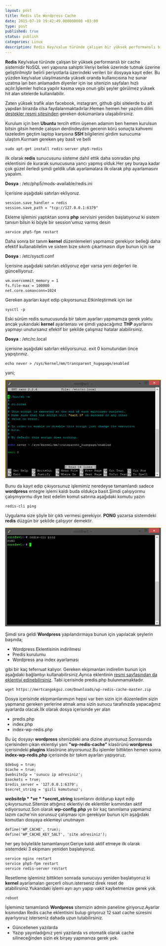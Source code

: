 ```yaml
---
layout: post
title: Redis ile Wordpress Cache
date: 2015-07-19 19:42:49.000000000 +03:00
type: post
published: true
status: publish
categories: Linux
description: Redis Key/value türünde çalışan bir yüksek performanslı bir cache sistemidir NoSQL veri yapısına sahiptir.Veriyi bellek üzerinde tutmak
---
```


**Redis** Key/value türünde çalışan bir yüksek performanslı bir cache sistemidir NoSQL veri yapısına sahiptir.Veriyi bellek üzerinde tutmak üzerine geliştirilmiştir belirli periyotlarla üzerindeki verileri bir dosyaya kayıt eder. Bu yüzden key/value ulaşılmasında yüksek oranda kullanıcısına hız sunar uzatma lan ben anlamadım diyenler için ise sitenizin sayfaları hızlı açılır.İşlemler hızlıca yapılır kasma veya onun gibi şeyler görülmez yüksek hit alan sitelerde kullanılabilir.

Zaten yüksek trafik alan facebook, instagram, github gibi sitelerde bu alt yapıdan birazda olsa faydalanmaktadırlar.Hemen hemen her yazılım dilini [destekler resmi sitesinden](http://www.redis.io/documentation) gereken dokümanlara ulaşabilirsiniz.

Kurulum için ben **Ubuntu** tercih ettim üşenen adamım ben hemen kurulsun bitsin gitsin hemde çalışsın derdindeydim gecenin körü sonuçta kahvemi tazeledim geçtim laptop karşısına **SSH** bilgilerimi girdim sunucuma ulaştım.Kurmam gereken şey basit ve belli

    sudo apt-get install redis-server php5-redis

ilk olarak **redis** sunucusunu&nbsp;sisteme dahil ettik daha sonradan php eklentisini de kurarak sunucusuna yancı yapmış olduk.Her şey buraya kadar çok güzel ilerledi şimdi geldik ufak ayarlamalara ilk olarak php ayarlamasını yapalım.

**Dosya** : /etc/php5/mods-available/redis.ini

İçerisine aşağıdaki satırları ekliyoruz.

    session.save_handler = redis
    session.save_path = "tcp://127.0.0.1:6379"

Ekleme işlemini yaptıktan sonra **php** servisini yeniden başlatıyoruz ki sistem tanısın bilsin ki böyle bir session'umuz varmış desin

    service php5-fpm restart

Daha sonra bir tanım **kernel** düzenlemeleri yapmamız gerekiyor belleği daha efektif kullanabilelim ve sistem bize sıkıntı çıkartmasın diye bunun için ise

**Dosya** : /etc/sysctl.conf

İçerisine aşağıdaki satırları ekliyoruz eğer varsa yeni değerleri ile güncelliyoruz.

    vm.overcommit_memory = 1
    fs.file-max = 100000
    net.core.somaxconn=1024

Gereken ayarları kayıt edip çıkıyorsunuz.Etkinleştirmek için ise

    sysctl -p

Eski sürüm redis sunucusunda bir takım ayarları yapmamıza gerek yoktu ancak yukarıdaki **kernel** ayarlaması ve şimdi yapacağımız **THP** ayarlarını yapmayı unutursanız efektif bir şekilde çalışmaz hatalar alabilirsiniz.

**Dosya** : /etc/rc.local

içerisine aşağıdaki satırları ekliyorsunuz. exit 0 komutundan önce yapıştırınız.

    echo never > /sys/kernel/mm/transparent_hugepage/enabled

yani;

![rclocalayarlamagorsel](/assets/rclocalayarlamagorsel1.jpg)

Bunu da kayıt edip çıkıyorsunuz işlemimiz neredeyse tamamlandı sadece **wordpress** entegre işlemi kaldı buda oldukça basit.Şimdi çalışıyormu çalışmıyormu diye test edelim komut satırına aşağıdaki komutu yazın

    redis-cli ping

Uygulama size şöyle bir çıktı vermesi gerekiyor. **PONG** yazarsa sistemdeki **redis** düzgün bir şekilde çalışıyor demektir.

![redistestgorsel](/assets/redistestgorsel.jpg)

Şimdi sıra geldi **Wordpress** yapılandırmaya bunun için yapılacak şeylerin başında;

- Wordpress Eklentisinin indirilmesi
- Predis kurulumu
- Wordpress ana index ayarlaması

gibi bir kaç teferruat kalıyor. Gereken ekipmanları indirelim bunun için aşağıdaki bağlantıyı kullanabilirsiniz.Ayrıca eklentinin [resmi sayfasından da eklentiyi edinebilirsiniz](https://github.com/BenjaminAdams/wp-redis-cache). Tabi içerisinde predis.php bulunmamaktadır.

    wget https://mertcangokgoz.com/Downloads/wp-redis-cache-master.zip

Dosya içerisinde ekipmanlarımızın hepsi var ben sizin için düzenledim sizin yapmanız gereken yerlerine atmak ama sizin sunucu tarafınızda yapacağınız ayarlarda olacak.İlk olarak dosya içerisinde yer alan

- predis.php
- index.php
- index-wp-redis.php

Bu üç dosyayı **wordpress** sitenizdeki ana dizine atıyorsunuz.Sonrasında içerisinden çıkan eklentiyi yani **"wp-redis-cache"** klasörünü **wordpress** içerisindeki **plugins** klasörüne atıyorsunuz.Bu işlemler bittikten hemen sonra **index-wp-redis.php** içerisinde bir takım ayarları yapıyoruz.

    $debug = true;
    $cache = true;
    $websiteIp = 'sunucu ip adresiniz';
    $sockets = true;
    $redis_server = '127.0.0.1:6379';
    $secret_string = 'gizli komutunuz';

**$websiteIp** ve **$secret\_string** kısımlarını doldurup kayıt edip çıkıyorsunuz.Sitenize attığınız eklentiyi de eklentiler kısmından aktif ediyorsunuz.Son olarak **wp-config.php** ye bir kaç tanımlama yapmamız lazım cache'nin sorunsuz çalışması için gerekiyor bunun için aşağıdaki komutları dosyaya eklemeyi unutmayın

    define('WP_CACHE', true);
    define('WP_CACHE_KEY_SALT', 'site adresiniz');

her şey böylelikle tamamlanıyor.Geriye kaldı aktif etmeye ilk olarak sistemdeki 3 ekipmanı yeniden başlatıyoruz.

    service nginx restart
    service php5-fpm restart
    service redis-server restart

Resetleme işleminiz bittikten sonrada sunucuyu yeniden başlatıyoruz ki **kernel** ayarlamaları gerçerli olsun.isterseniz direk reset de atabilirsiniz.Yukarıdaki işlemi ayrı ayrı yapıp vakit kaybetmenize gerek yok

    reboot

İşlemimiz tamamlandı **Wordpress** sitemizin admin paneline giriyoruz.Ayarlar kısmından Redis cache eklentisini bulup giriyoruz 12 saat cache süresini ayarlıyoruz isterseniz dahada uzun tutabilirsiniz.

- Güncellenen yazılarda
- Yazıp yayınladığınız yeni yazılarda vs otomatik olarak cache silineceğinden sizin ek birşey yapmanıza gerek yok.
